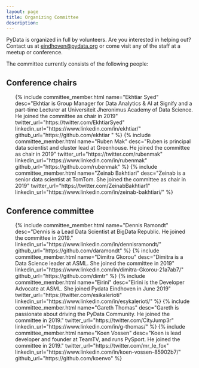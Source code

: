 ```yaml
---
layout: page
title: Organizing Committee
description: 
---
```


PyData is organized in full by volunteers. Are you interested in helping out? Contact us at [eindhoven@pydata.org](mailto:amsterdam@ydata.org) or come visit any of the staff at a meetup or conference.

The committee currently consists of the following people:

## Conference chairs

<ul class="features">
    {% include committee_member.html
        name="Ekhtiar Syed"
        desc="Ekhtiar is Group Manager for Data Analytics & AI at Signify and a part-time Lecturer at Universiteit Jheronimus Academy of Data Science. He joined the committee as chair in 2019"
        twitter_url="https://twitter.com/EkhtiarSyed"
        linkedin_url="https://www.linkedin.com/in/ekhtiar/"
        github_url="https://github.com/ekhtiar "
    %}
    {% include committee_member.html
        name="Ruben Mak"
        desc="Ruben is principal data scientist and cluster lead at Greenhouse. He joined the committee as chair in 2019"
        twitter_url="https://twitter.com/rubenmak"
        linkedin_url="https://www.linkedin.com/in/rubenmak"
        github_url="https://github.com/rubenmak"
    %}
    {% include committee_member.html
        name="Zeinab Bakhtiari"
        desc="Zeinab is a senior data scientist at TomTom. She joined the committee as chair in 2019"
        twitter_url="https://twitter.com/ZeinabBakhtiar1"
        linkedin_url="https://www.linkedin.com/in/zeinab-bakhtiari/"
    %}
</ul>

## Conference committee

<ul class="features">
    {% include committee_member.html
        name="Dennis Ramondt"
        desc="Dennis is a Lead Data Scientist at BigData Republic. He joined the committee in 2019."
        linkedin_url="https://www.linkedin.com/in/dennisramondt/"
        github_url="https://github.com/daramondt"
    %}
    {% include committee_member.html
        name="Dimitra Gkorou"
        desc="Dimitra is a Data Science leader at ASML. She joined the committee in 2019"
        linkedin_url="https://www.linkedin.com/in/dimitra-Gkorou-21a7ab7/"
        github_url="https://github.com/dimtr"
    %}
    {% include committee_member.html
        name="Eirini"
        desc="Eirini is the Developer Advocate at ASML. She joined Pydata Eindhoven in June 2019"
        twitter_url="https://twitter.com/esikalerioti"
        linkedin_url="https://www.linkedin.com/in/esykalerioti/"
    %}
    {% include committee_member.html
        name="Gareth Thomas"
        desc="Gareth is passionate about driving the PyData Community. He joined the committee in 2019."
        twitter_url="https://twitter.com/CityJump3r"
        linkedin_url="https://www.linkedin.com/in/g-thomas/"
    %}
    {% include committee_member.html
        name="Koen Vossen"
        desc="Koen is lead developer and founder at TeamTV, and runs PySport. He joined the committee in 2019."
        twitter_url="https://twitter.com/mr_le_fox"
        linkedin_url="https://www.linkedin.com/in/koen-vossen-85902b7/"
        github_url="https://github.com/koenvo"
    %}
</ul>

